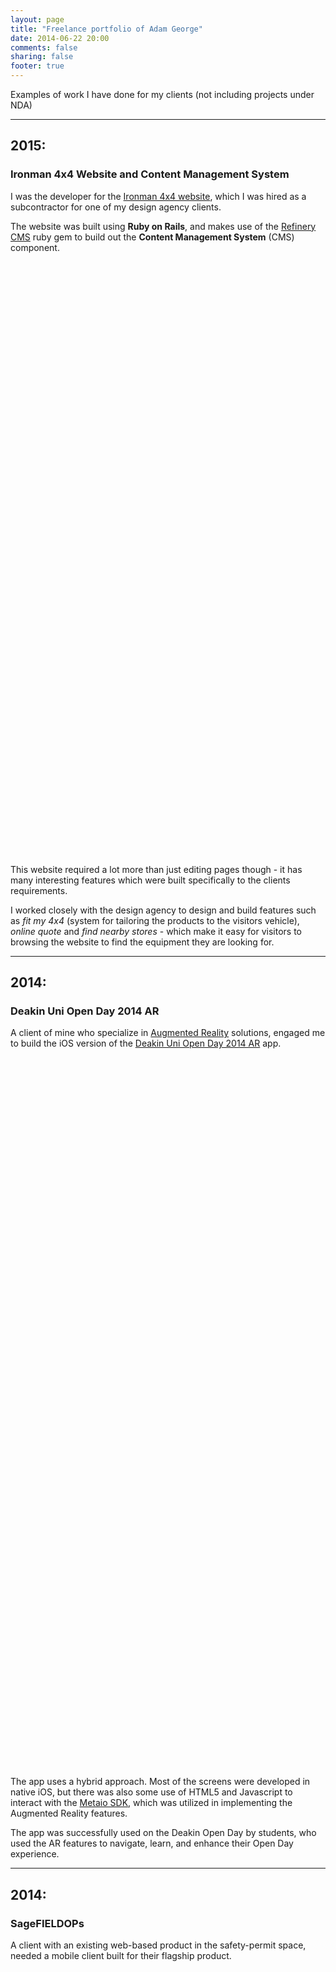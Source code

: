 ```yaml
---
layout: page
title: "Freelance portfolio of Adam George"
date: 2014-06-22 20:00
comments: false
sharing: false
footer: true
---
```


Examples of work I have done for my clients (not including projects under NDA)

--------------------------------------------------------------------------------
## 2015:

### Ironman 4x4 Website and Content Management System

I was the developer for the <a href="http://www.ironman4x4.com">Ironman 4x4 website</a>,
which I was hired as a subcontractor for one of my design agency clients.

The website was built using <strong>Ruby on Rails</strong>, and makes use of the
<a href="http://refinerycms.com">Refinery CMS</a> ruby gem to build out the
<strong>Content Management System</strong> (CMS) component.

<div style="width:320px; height:458px; background-image:url(/assets/images/ironman4x4-homepage.jpg); background-repeat: no-repeat; background-size:100%; display:inline-block; margin-right: 20px; vertical-align: top;">
</div>

<div style="width:320px; height:492px; background-image:url(/assets/images/ironman4x4-bullbars.jpg); background-repeat: no-repeat; background-size:100%; display:inline-block;">
</div>

This website required a lot more than just editing pages though - it has many
interesting features which were built specifically to the clients requirements.

I worked closely with the design agency to design and build features such as
<em>fit my 4x4</em> (system for tailoring the products to the visitors vehicle),
<em>online quote</em> and <em>find nearby stores</em> -
which make it easy for visitors to browsing the website to find the equipment
they are looking for.


--------------------------------------------------------------------------------
## 2014:

### Deakin Uni Open Day 2014 AR

A client of mine who specialize in
<a href="http://en.wikipedia.org/wiki/Augmented_reality">Augmented Reality</a>
solutions, engaged me to build the iOS version of the
<a href="https://itunes.apple.com/au/app/deakin-uni-open-day-2014-ar/id893009544?mt=8">Deakin Uni Open Day 2014 AR</a>
app.

<div style="width:320px; height:568px; background-image:url(/assets/images/deakin-ar-explore.jpeg); background-repeat: no-repeat; background-size:100%; display:inline-block; margin-right: 20px;">
</div>

<div style="width:320px; height:568px; background-image:url(/assets/images/deakin-ar-scan.jpeg); background-repeat: no-repeat; background-size:100%; display:inline-block;">
</div>

The app uses a hybrid approach. Most of the screens were developed in native iOS,
but there was also some use of HTML5 and Javascript to interact with the
<a href="http://www.metaio.com/sdk/">Metaio SDK</a>, which was utilized in
implementing the Augmented Reality features.

The app was successfully used on the Deakin Open Day by students, who used the
AR features to navigate, learn, and enhance their Open Day experience.


--------------------------------------------------------------------------------
## 2014:

### SageFIELDOPs

A client with an existing web-based product in the safety-permit space, needed
a mobile client built for their flagship product.

<div style="width:320px; height:548px; background-image:url(/assets/images/sage-fieldops-permit-list.png); background-repeat: no-repeat; background-size:100%; display:inline-block; margin-right: 20px;">
</div>

<div style="width:320px; height:548px; background-image:url(/assets/images/sage-fieldops-permit-detail.png); background-repeat: no-repeat; background-size:100%; display:inline-block;">
</div>

I worked with the client's development team (as the lead developer on the
project) to build a <strong>HTML5 / Phonegap</strong> application, using
<strong>Ionic Framework</strong> and <strong>AngularJS</strong>.

The goal was to have the application run on both
Android and iOS, so cross-platform HTML5 was a good choice to achieve this.

The app can download and syncronise safety-permits, which the user can read and
then action using their mobile - even when "offline". Data is synced back to the
server via a <strong>.NET JSON API</strong> which I also helped build.


--------------------------------------------------------------------------------
## 2013:

### ISIS DMS

A client in the transport industry needed a smartphone-based delivery system
built as a compliment to their existing Warehouse Management System.

I was hired as a subcontractor to built the system - building the app in
<strong>HTML5 / Phonegap</strong> using <strong>jQuery Mobile</strong> and
<strong>Backbone.js</strong>.

<div style="width:320px; height:548px; background-image:url(/assets/images/isis-dms-load-list.png); background-repeat: no-repeat; background-size:100%; display:inline-block; margin-right: 20px;">
</div>

<div style="width:320px; height:548px; background-image:url(/assets/images/isis-dms-drop-detail.png); background-repeat: no-repeat; background-size:100%; display:inline-block;">
</div>

The app captures data for each delivery, including the delivery signature
(<strong>HTML5 Canvas</strong>), as well as location tracking - a custom
<strong>Phonegap plugin</strong> I wrote.

I also built the backend DMS system, which includs a <strong>JSON API</strong>
and <strong>Web Portal</strong> for tracking deliveries and viewing the
Proof of Delivery - all developed in <strong>Ruby on Rails</strong> and deployed
on <strong>Heroku</strong>.

<div style="width:582px; height:377px; background-image:url(/assets/images/isis-dms-portal-load-details.png); background-repeat: no-repeat; background-size:100%; display:inline-block;">
</div>

Later, I was engaged to help implement the system for a number of customers,
including building interfaces between DMS and the customer's existing transport
system


--------------------------------------------------------------------------------
## 2012:

### ARMS Infoscreens

A different client in the transport industry needed a web-based Customer Portal
built, so management could see KPIs, stats, etc on the current status of their
fleet.

<div style="width:610px; height:380px; background-image:url(/assets/images/arms-infoscreens-graphs.png); background-repeat: no-repeat; background-size:100%; display:inline-block;">
</div>

I was hired as a subcontractor, and built a Web Portal using
<strong>.NET MVC</strong> and <strong>Backbone.js</strong>.

The web portal took data from existing systems (delivery tracking systems,
runsheet management systems) and presented it as viewable information in the
portal - graphs, maps and tabular data were used to show key metrics,
end-customers could also login and view their deliveries, and location of their
truck.


--------------------------------------------------------------------------------
## 2012:

### Endota Day Spa mobile website

I was hired by a design agency to build the Endota Day Spa mobile website,
working closely with their graphic designers.

<div style="width:320px; height:548px; background-image:url(/assets/images/endota-spa-spa-detail.png); background-repeat: no-repeat; background-size:100%; display:inline-block; margin-right: 20px;">
</div>

<div style="width:320px; height:548px; background-image:url(/assets/images/endota-spa-spa-booking.png); background-repeat: no-repeat; background-size:100%; display:inline-block;">
</div>

Using <strong>HTML5</strong>, <strong>jQuery Mobile</strong> and
<strong>Backbone.js</strong>, I created a mobile website which allows users to
browse and search through Endota's spa locations and view location-specific
services and offers.

Menus for each location can be viewed, as well users can make bookings through
a mobile form.


--------------------------------------------------------------------------------
## 2011:

### Guitar Charts Creator

I built Guitar Charts Creator for myself, as it was a tool I had been wanting
for a while on my tablet.

GCC is a tool for guitarists, allowing them to create their own chord charts,
designed initially for the iPad and available on the <a href="https://itunes.apple.com/au/app/guitar-charts-creator/id497942050?mt=8">iOS App Store</a>.

<div style="width:640px; height:468px; background-image:url(/assets/images/guitar-charts-creator-edit-chart.png); background-repeat: no-repeat; background-size:100%; display:inline-block;">
</div>

I built the app in HTML5 using <strong>jQuery Mobile</strong> and
<strong>Backbone.js</strong>.

Later, I ported GCC so it could run as a
<a href="http://www.guitarchartscreator.com">stand-alone traditional web app</a>
(via <strong>Heroku</strong>), as well as porting it to <strong>OSX</strong>
via the <a href="https://itunes.apple.com/au/app/guitar-charts-creator/id689856499?mt=12">Mac App Store</a>
(using <strong>Phonegap</strong>).

All versions of GCC use <strong>Parse.com</strong> as a backend "cloud"
database, allowing user data to be synced between any version of GCC.
